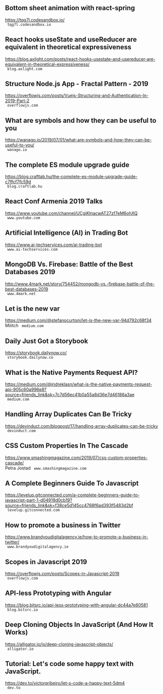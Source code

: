 ## Bottom sheet animation with react-spring  
https://tqg7l.codesandbox.io/  
 ` tqg7l.codesandbox.io`
  

## React hooks useState and useReducer are equivalent in theoretical expressiveness  
https://blog.axlight.com/posts/react-hooks-usestate-and-usereducer-are-equivalent-in-theoretical-expressiveness/  
 ` blog.axlight.com`
  

## Structure Node.js App -  Fractal Pattern - 2019  
https://overflowjs.com/posts/Vuejs-Structuring-and-Authentication-In-2019-Part-2  
 ` overflowjs.com`
  

## What are symbols and how they can be useful to you  
https://wanago.io/2019/07/01/what-are-symbols-and-how-they-can-be-useful-to-you/  
 ` wanago.io`
  

## The complete ES module upgrade guide  
https://blog.craftlab.hu/the-complete-es-module-upgrade-guide-c7ffcf7fc59d  
 ` blog.craftlab.hu`
  

## React Conf Armenia 2019 Talks  
https://www.youtube.com/channel/UCgiKInacwAT27zf7eM6ohXQ  
 ` www.youtube.com`
  

## Artificial Intelligence (AI) in Trading Bot  
https://www.ai-techservices.com/ai-trading-bot  
 ` www.ai-techservices.com`
  

## MongoDB Vs. Firebase: Battle of the Best Databases 2019  
http://www.4mark.net/story/754452/mongodb-vs.-firebase-battle-of-the-best-databases-2019  
 ` www.4mark.net`
  

## Let is the new var  
https://medium.com/@stefanocurtoni/let-is-the-new-var-94d792c68f34  
Miiitch ` medium.com`
  

## Daily Just Got a Storybook  
https://storybook.dailynow.co/  
 ` storybook.dailynow.co`
  

## What is the Native Payments Request API?  
https://medium.com/@indreklasn/what-is-the-native-payments-request-api-905c60a996e8?source=friends_link&sk=7c7d56ec41b0a55a8d36e7d46186a3ae  
 ` medium.com`
  

## Handling Array Duplicates Can Be Tricky  
https://devinduct.com/blogpost/17/handling-array-duplicates-can-be-tricky  
 ` devinduct.com`
  

## CSS Custom Properties In The Cascade  
https://www.smashingmagazine.com/2019/07/css-custom-properties-cascade/  
Petra Jostad ` www.smashingmagazine.com`
  

## A Complete Beginners Guide To Javascript  
https://levelup.gitconnected.com/a-complete-beginners-guide-to-javascript-part-1-d04919d0cb19?source=friends_link&sk=f38ce5d145cc4768f6ad393f5483d2bf  
 ` levelup.gitconnected.com`
  

## How to promote a business in Twitter  
https://www.brandyoudigitalagency.ie/how-to-promote-a-business-in-twitter/  
 ` www.brandyoudigitalagency.ie`
  

## Scopes in Javascript 2019  
https://overflowjs.com/posts/Scopes-in-Javascript-2019  
 ` overflowjs.com`
  

## API-less Prototyping with Angular  
https://blog.bitsrc.io/api-less-prototyping-with-angular-dc44a7e60581  
 ` blog.bitsrc.io`
  

## Deep Cloning Objects In JavaScript (And How It Works)  
https://alligator.io/js/deep-cloning-javascript-objects/  
 ` alligator.io`
  

## Tutorial: Let's code some happy text with JavaScript.  
https://dev.to/victorqribeiro/let-s-code-a-happy-text-5dm4  
 ` dev.to`
  

